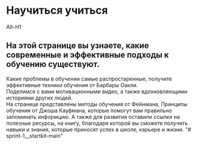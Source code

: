 # Научиться учиться
Alt-H1  
## На этой странице вы узнаете, какие современные и эффективные подходы к обучению существуют.  
Какие проблемы в обучении самые распростаренные, получите эффективные техники обучения от Барбары Оакли.  
Поделимся с вами мотивационными видео, а также вдохновляющими историями других людей.  
На странице представлены методы обучения от Фейнмана, Принципы обучения от Джоша Кауфмана, которые помогут вам правильно запоминать информцию. А также для развития оставили ссылки на полезные ресурсы, на книгу, благодаря которой вы сможете получить навыки и знания, которые приносят успех в школе, карьере и жизни.
"# sprint-1__startkit-main" 
